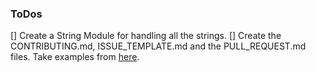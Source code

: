 ### ToDos

[] Create a String Module for handling all the strings.
[] Create the CONTRIBUTING.md, ISSUE_TEMPLATE.md and the PULL_REQUEST.md files. Take examples from [here](https://github.com/wagtail/wagtail/issues/5560).